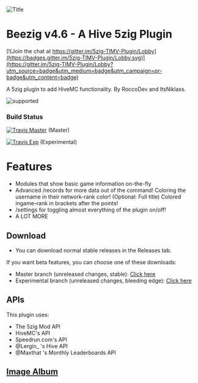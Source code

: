 
![Title](http://i.imgur.com/3rXuQls.png)

# Beezig v4.6 - A Hive 5zig Plugin

[![Join the chat at https://gitter.im/5zig-TIMV-Plugin/Lobby](https://badges.gitter.im/5zig-TIMV-Plugin/Lobby.svg)](https://gitter.im/5zig-TIMV-Plugin/Lobby?utm_source=badge&utm_medium=badge&utm_campaign=pr-badge&utm_content=badge)


A 5zig plugin to add HiveMC functionality.
By RoccoDev and ItsNiklass.

![supported](https://i.imgur.com/X5JwVJ8.png)


### Build Status

[![Travis Master](https://travis-ci.org/RoccoDev/5zig-TIMV-Plugin.svg?branch=master)](http://travis-ci.org/RoccoDev/5zig-TIMV-Plugin) (Master)

[![Travis Exp](https://travis-ci.org/RoccoDev/5zig-TIMV-Plugin.svg?branch=experimental)](http://travis-ci.org/RoccoDev/5zig-TIMV-Plugin) (Experimental)

# Features

* Modules that show basic game information on-the-fly
* Advanced /records for more data out of the command!
	Coloring the username in their network-rank color! (Optional: Full title)
	Colored ingame-rank in brackets after the points!
* /settings for toggling almost everything of the plugin on/off!
* A LOT MORE

## Download

* You can download normal stable releases in the Releases tab.

If you want beta features, you can choose one of these downloads:

* Master branch (unreleased changes, stable): [Click here](https://github.com/RoccoDev/Beezig-Deploy/raw/master/master/jar/Beezig.jar)
* Experimental branch (unreleased changes, bleeding edge): [Click here](https://github.com/RoccoDev/Beezig-Deploy/raw/experimental/experimental/jar/Beezig.jar)

## APIs
This plugin uses:
* The 5zig Mod API
* HiveMC's API
* Speedrun.com's API
* @Lergin_ 's Hive API
* @Maxthat 's Monthly Leaderboards API

## [Image Album](https://imgur.com/a/LIxhh)

